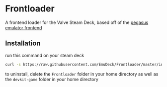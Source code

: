 # Frontloader

A frontend loader for the Valve Steam Deck, based off of the [pegasus emulator frontend](https://github.com/mmatyas/pegasus-frontend)

## Installation
run this command on your steam deck
```bash
curl -s https://raw.githubusercontent.com/EmuDeck/Frontloader/master/install.sh | bash
```
to uninstall, delete the `Frontloader` folder in your home directory as well as the `devkit-game` folder in your home directory
